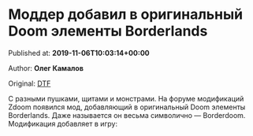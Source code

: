 
# Моддер добавил в оригинальный Doom элементы Borderlands

Published at: **2019-11-06T10:03:14+00:00**

Author: **Олег Камалов**

Original: [DTF](https://dtf.ru/games/79845-modder-dobavil-v-originalnyy-doom-elementy-borderlands)

С разными пушками, щитами и монстрами.
На форуме модификаций Zdoom появился мод, добавляющий в оригинальный Doom элементы Borderlands. Даже называется он весьма символично — Borderdoom.
Модификация добавляет в игру:
